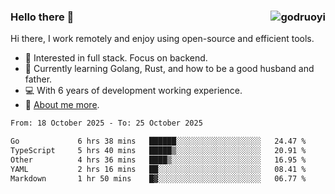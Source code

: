 ### Hello there 👋 <img align="right" src="https://github-readme-stats.vercel.app/api?username=godruoyi&show_icons=true" alt="godruoyi" />

Hi there, I work remotely and enjoy using open-source and efficient tools.

- 🔭 Interested in full stack. Focus on backend.
- 🌱 Currently learning Golang, Rust, and how to be a good husband and father.
- 💻 With 6 years of development working experience.
- 👒 [About me more](https://godruoyi.com/posts/about-godruoyi).



<!--START_SECTION:waka-->

```txt
From: 18 October 2025 - To: 25 October 2025

Go             6 hrs 38 mins   ██████░░░░░░░░░░░░░░░░░░░   24.47 %
TypeScript     5 hrs 40 mins   █████▒░░░░░░░░░░░░░░░░░░░   20.91 %
Other          4 hrs 36 mins   ████▒░░░░░░░░░░░░░░░░░░░░   16.95 %
YAML           2 hrs 16 mins   ██░░░░░░░░░░░░░░░░░░░░░░░   08.41 %
Markdown       1 hr 50 mins    █▓░░░░░░░░░░░░░░░░░░░░░░░   06.77 %
```

<!--END_SECTION:waka-->
